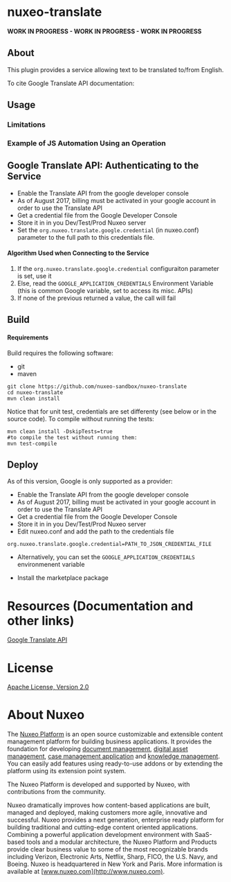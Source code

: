 # nuxeo-translate

**WORK IN PROGRESS - WORK IN PROGRESS - WORK IN PROGRESS**

## About
This plugin provides a service allowing text to be translated to/from English.

To cite Google Translate API documentation:

## Usage
 
### Limitations

### Example of JS Automation Using an Operation

## Google Translate API: Authenticating to the Service

- Enable the Translate API from the google developer console
- As of August 2017, billing must be activated in your google account in order to use the Translate API
- Get a credential file from the Google Developer Console
- Store it in in you Dev/Test/Prod Nuxeo server
- Set the `org.nuxeo.translate.google.credential` (in nuxeo.conf) parameter to the full path to this credentials file.

#### Algorithm Used when Connecting to the Service
 1. If the `org.nuxeo.translate.google.credential` configuraiton parameter is set, use it
 2. Else, read the `GOOGLE_APPLICATION_CREDENTIALS` Environment Variable (this is common Google variable, set to access its misc. APIs)
 3. If none of the previous returned a value, the call will fail

 
## Build
#### Requirements
Build requires the following software:
- git
- maven

```
git clone https://github.com/nuxeo-sandbox/nuxeo-translate
cd nuxeo-translate
mvn clean install
```
Notice that for unit test, credentials are set differenty (see below or in the source code). To compile without running the tests:

```
mvn clean install -DskipTests=true
#to compile the test without running them:
mvn test-compile
```

## Deploy

As of this version, Google is only supported as a provider:

- Enable the Translate API from the google developer console
- As of August 2017, billing must be activated in your google account in order to use the Translate API
- Get a credential file from the Google Developer Console
- Store it in in you Dev/Test/Prod Nuxeo server
- Edit nuxeo.conf and add the path to the credentials file
```
org.nuxeo.translate.google.credential=PATH_TO_JSON_CREDENTIAL_FILE
```
  - Alternatively, you can set the `GOOGLE_APPLICATION_CREDENTIALS` environmenent variable
 
- Install the marketplace package
 
# Resources (Documentation and other links)

[Google Translate API](https://cloud.google.com/translate)
 
# License
[Apache License, Version 2.0](http://www.apache.org/licenses/LICENSE-2.0.html)
 
# About Nuxeo
The [Nuxeo Platform](http://www.nuxeo.com/products/content-management-platform/) is an open source customizable and extensible content management platform for building business applications. It provides the foundation for developing [document management](http://www.nuxeo.com/solutions/document-management/), [digital asset management](http://www.nuxeo.com/solutions/digital-asset-management/), [case management application](http://www.nuxeo.com/solutions/case-management/) and [knowledge management](http://www.nuxeo.com/solutions/advanced-knowledge-base/). You can easily add features using ready-to-use addons or by extending the platform using its extension point system.
 
The Nuxeo Platform is developed and supported by Nuxeo, with contributions from the community.
 
Nuxeo dramatically improves how content-based applications are built, managed and deployed, making customers more agile, innovative and successful. Nuxeo provides a next generation, enterprise ready platform for building traditional and cutting-edge content oriented applications. Combining a powerful application development environment with
SaaS-based tools and a modular architecture, the Nuxeo Platform and Products provide clear business value to some of the most recognizable brands including Verizon, Electronic Arts, Netflix, Sharp, FICO, the U.S. Navy, and Boeing. Nuxeo is headquartered in New York and Paris.
More information is available at [www.nuxeo.com](http://www.nuxeo.com).
